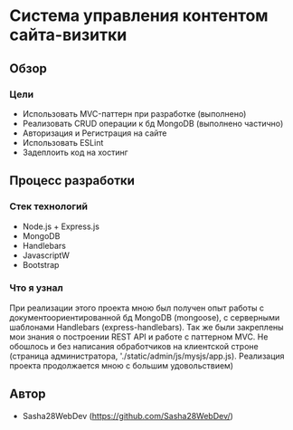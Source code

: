 # Система управления контентом сайта-визитки

## Обзор

### Цели

- Использовать MVC-паттерн при разработке (выполнено)
- Реализовать CRUD операции к бд MongoDB (выполнено частично)
- Авторизация и Регистрация на сайте
- Использовать ESLint
- Задеплоить код на хостинг

## Процесс разработки

### Стек технологий

- Node.js + Express.js
- MongoDB
- Handlebars
- JavascriptW
- Bootstrap

### Что я узнал

При реализации этого проекта мною был получен опыт работы с документоориентированной бд MongoDB (mongoose), с серверными шаблонами Handlebars (express-handlebars). Так же были закреплены мои знания о построении REST API и работе с паттерном MVC. Не обошлось и без написания обработчиков на клиентской строне (страница администратора, './static/admin/js/mysjs/app.js). Реализация проекта продолжается мною с большим удовольствием)

## Автор

- Sasha28WebDev (https://github.com/Sasha28WebDev/)